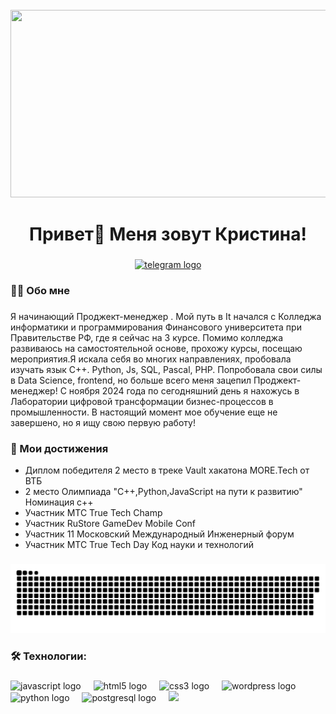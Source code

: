 <br clear="both">

<div align="center">
  <img height="300" width="600" src="https://user-images.githubusercontent.com/74038190/225813708-98b745f2-7d22-48cf-9150-083f1b00d6c9.gif"  />
</div>

###

<h1 align="center">Привет👋 Меня зовут Кристина!</h1>

###

<div align="center">
  <a href="https://t.me/krisdemidenko" target="_blank">
    <img src="https://img.shields.io/static/v1?message=Telegram&logo=telegram&label=&color=2CA5E0&logoColor=white&labelColor=&style=for-the-badge" height="25" alt="telegram logo"  />
  </a>
</div>

###

<h3 align="left">👩‍💻  Обо мне</h3>

###

<p align="left">Я начинающий Проджект-менеджер . Мой путь в It начался с Колледжа информатики и программирования Финансового университета при Правительстве РФ, где я сейчас на 3 курсе. Помимо колледжа развиваюсь на самостоятельной основе, прохожу курсы, посещаю мероприятия.Я искала себя во многих направлениях, пробовала изучать язык С++. Python, Js, SQL, Pascal, PHP. Попробовала свои силы в Data Science, frontend, но больше всего меня зацепил Проджект-менеджер! С ноября 2024 года по сегодняшний день я нахожусь в Лаборатории цифровой трансформации бизнес-процессов в промышленности. В настоящий момент мое обучение еще не завершено, но я ищу свою первую работу!</p>

###
<h3 align="left">📕 Мои достижения </h3>

- Диплом победителя 2 место в треке ‎Vault хакатона MORE.Tech от ВТБ
- 2 место Олимпиада "С++,Python,JavaScript на пути к развитию" Номинация с++
- Участник MTC True Tech Champ
- Участник RuStore GameDev Mobile Conf
- Участник 11 Московский Международный Инженерный форум
- Участник MTC True Tech Day Код науки и технологий

###

<p align="center">
 <img width="600" src="assets/github-snake.svg" alt="snake"/>
</p>

###

<h3 align="left">🛠 Технологии:</h3>

###

<div align="left">
  <img src="https://cdn.jsdelivr.net/gh/devicons/devicon/icons/javascript/javascript-original.svg" height="40" alt="javascript logo"  />
  <img width="12" />
  <img src="https://cdn.jsdelivr.net/gh/devicons/devicon/icons/html5/html5-original.svg" height="40" alt="html5 logo"  />
  <img width="12" />
  <img src="https://cdn.jsdelivr.net/gh/devicons/devicon/icons/css3/css3-original.svg" height="40" alt="css3 logo"  />
  <img width="12" />
  <img src="https://skillicons.dev/icons?i=wordpress" height="40" alt="wordpress logo"  />
  <img width="12" />
  <img src="https://skillicons.dev/icons?i=py" height="40" alt="python logo"  />
  <img width="12" />
  <img src="https://skillicons.dev/icons?i=postgres" height="40" alt="postgresql logo"  />
  <img width="12" />
  <img src="https://skillicons.dev/icons?i=figma&theme=dark" height="40"   />
  <img width="12" />
</div>

###

